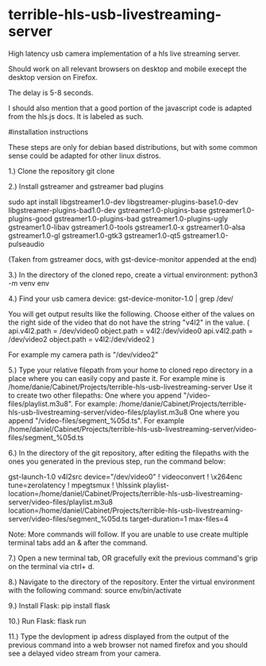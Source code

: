 # terrible-hls-usb-livestreaming-server
High latency usb camera implementation of a hls live streaming server. 

Should work on all relevant browsers on desktop and mobile execept the desktop version on Firefox. 

The delay is 5-8 seconds. 

I should also mention that a good portion of the javascript code is adapted from the hls.js docs. It is labeled as such.

#installation instructions

These steps are only for debian based distributions, but with some common sense could be adapted for other linux distros. 

1.) Clone the repository git clone

2.) Install gstreamer and gstreamer bad plugins

   sudo apt install libgstreamer1.0-dev libgstreamer-plugins-base1.0-dev libgstreamer-plugins-bad1.0-dev gstreamer1.0-plugins-base gstreamer1.0-plugins-good gstreamer1.0-plugins-bad gstreamer1.0-plugins-ugly gstreamer1.0-libav gstreamer1.0-tools gstreamer1.0-x gstreamer1.0-alsa gstreamer1.0-gl gstreamer1.0-gtk3 gstreamer1.0-qt5 gstreamer1.0-pulseaudio

(Taken from gstreamer docs, with gst-device-monitor appended at the end)

3.) In the directory of the cloned repo, create a virtual environment: python3 -m venv env

4.) Find your usb camera device: gst-device-monitor-1.0 | grep /dev/
 
You will get output results like the following. Choose either of the values on the right side of the video that 
do not have the string "v4l2" in the value. 
( 
  api.v4l2.path = /dev/video0
  object.path = v4l2:/dev/video0
  api.v4l2.path = /dev/video2
  object.path = v4l2:/dev/video2
) 

For example my camera path is "/dev/video2"

5.) Type your relative filepath from your home to cloned repo directory in a place where you can easily copy and paste it. 
   For example mine is /home/danie/Cabinet/Projects/terrible-hls-usb-livestreaming-server
   Use it to create two other filepaths: 
      One where you append "/video-files/playlist.m3u8". For example: /home/danie/Cabinet/Projects/terrible-hls-usb-livestreaming-server/video-files/playlist.m3u8
      One where you append "/video-files/segment_%05d.ts". For example /home/daniel/Cabinet/Projects/terrible-hls-usb-livestreaming-server/video-files/segment_%05d.ts

6.) In the directory of the git repository, after editing the filepaths with the ones you generated in the previous step, run the command below: 
   
gst-launch-1.0 v4l2src device="/dev/video0" ! videoconvert ! \x264enc tune=zerolatency ! mpegtsmux ! \hlssink playlist-location=/home/daniel/Cabinet/Projects/terrible-hls-usb-livestreaming-server/video-files/playlist.m3u8 location=/home/daniel/Cabinet/Projects/terrible-hls-usb-livestreaming-server/video-files/segment_%05d.ts target-duration=1 max-files=4

Note: More commands will follow. If you are unable to use create multiple terminal tabs add an & after the command.

7.) Open a new terminal tab, OR gracefully exit the previous command's grip on the terminal via ctrl+ d. 

8.) Navigate to the directory of the repository. Enter the virtual environment with the following command: source env/bin/activate

9.) Install Flask: pip install flask

10.) Run Flask: flask run

11.) Type the devlopment ip adress displayed from the output of the previous command into a web browser not named firefox and you should see a delayed video stream from your camera. 


